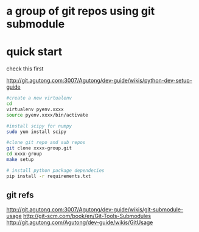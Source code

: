 # a group of git repos using git submodule

# quick start

check this first

http://git.agutong.com:3007/Agutong/dev-guide/wikis/python-dev-setup-guide


```sh
#create a new virtualenv
cd
virtualenv pyenv.xxxx
source pyenv.xxxx/bin/activate

#install scipy for numpy
sudo yum install scipy

#clone git repo and sub repos
git clone xxxx-group.git
cd xxxx-group
make setup

# install python package dependecies
pip install -r requirements.txt
```


## git refs

http://git.agutong.com:3007/Agutong/dev-guide/wikis/git-submodule-usage
http://git-scm.com/book/en/Git-Tools-Submodules
http://git.agutong.com/Agutong/dev-guide/wikis/GitUsage

